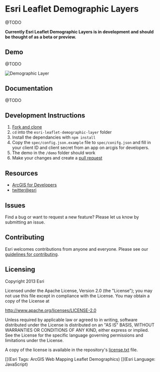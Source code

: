 # Esri Leaflet Demographic Layers

@TODO

**Currently Esri Leaflet Demographic Layers is in development and should be thought of as a beta or preview.**

## Demo

@TODO

![Demographic Layer](https://raw.github.com/Esri/esri-leaflet-demographic-layer/master/preview.png)

## Documentation

@TODO

## Development Instructions

1. [Fork and clone](https://help.github.com/articles/fork-a-repo)
2. `cd` into the `esri-leaflet-demographic-layer` folder
3. Install the dependancies with `npm install`
4. Copy the `spec/config.json.example` file to `spec/conifg.json` and fill in your client ID and client secret from an app on arcgis for developers.
5. The demo in the `/demo` folder should work
6. Make your changes and create a [pull request](https://help.github.com/articles/creating-a-pull-request)

## Resources

* [ArcGIS for Developers](http://developers.arcgis.com)
* [twitter@esri](http://twitter.com/esri)

## Issues

Find a bug or want to request a new feature?  Please let us know by submitting an issue.

## Contributing

Esri welcomes contributions from anyone and everyone. Please see our [guidelines for contributing](https://github.com/esri/contributing).

## Licensing
Copyright 2013 Esri

Licensed under the Apache License, Version 2.0 (the "License");
you may not use this file except in compliance with the License.
You may obtain a copy of the License at

   http://www.apache.org/licenses/LICENSE-2.0

Unless required by applicable law or agreed to in writing, software
distributed under the License is distributed on an "AS IS" BASIS,
WITHOUT WARRANTIES OR CONDITIONS OF ANY KIND, either express or implied.
See the License for the specific language governing permissions and
limitations under the License.

A copy of the license is available in the repository's [license.txt]( https://raw.github.com/Esri/esri-leaflet-demographic-layer/master/license.txt) file.

[](Esri Tags: ArcGIS Web Mapping Leaflet Demographics)
[](Esri Language: JavaScript)